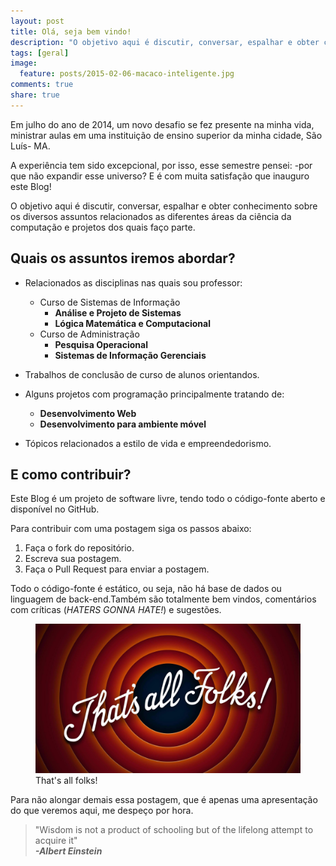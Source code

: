 ```yaml
---
layout: post
title: Olá, seja bem vindo!
description: "O objetivo aqui é discutir, conversar, espalhar e obter conhecimento sobre os diversos assuntos relacionados as diferentes áreas da ciência da computação e projetos dos quais faço parte."
tags: [geral]
image:
  feature: posts/2015-02-06-macaco-inteligente.jpg
comments: true
share: true
---
```


Em julho do ano de 2014, um novo desafio se fez presente na minha vida, ministrar aulas em uma instituição de ensino superior da minha cidade, São Luís- MA. 
 
A experiência tem sido excepcional, por isso, esse semestre pensei: -por que não expandir esse universo? E é com muita satisfação que inauguro este Blog!

O objetivo aqui é discutir, conversar, espalhar e obter conhecimento sobre os diversos assuntos relacionados as diferentes áreas da ciência da computação e projetos dos quais faço parte. 

## Quais os assuntos iremos abordar?

* Relacionados as disciplinas nas quais sou professor:
	* Curso de Sistemas de Informação
		* __Análise e Projeto de Sistemas__
		* __Lógica Matemática e Computacional__
	* Curso de Administração
		* __Pesquisa Operacional__
		* __Sistemas de Informação Gerenciais__

* Trabalhos de conclusão de curso de alunos orientandos.

* Alguns projetos com programação principalmente tratando de:
	* __Desenvolvimento Web__ 
	* __Desenvolvimento para ambiente móvel__

* Tópicos relacionados a estilo de vida e empreendedorismo.

## E como contribuir?

Este Blog é um projeto de software livre, tendo todo o código-fonte aberto e disponível no GitHub.

Para contribuir com uma postagem siga os passos abaixo:

1. Faça o fork do repositório.
2. Escreva sua postagem.
3. Faça o Pull Request para enviar a postagem.

Todo o código-fonte é estático, ou seja, não há base de dados ou linguagem de back-end.Também são totalmente bem vindos, comentários com críticas (_HATERS GONNA HATE!_) e sugestões.

<figure>
	<img src="/images/posts/2015-02-06-that_s_all_folks.jpg"  />
	<figcaption>That's all folks!</figcaption>
</figure>

Para não alongar demais essa postagem, que é apenas uma apresentação do que veremos aqui, me despeço por hora.

> "Wisdom is not a product of schooling but of the lifelong attempt to acquire it"<br/>
__*-Albert Einstein*__
